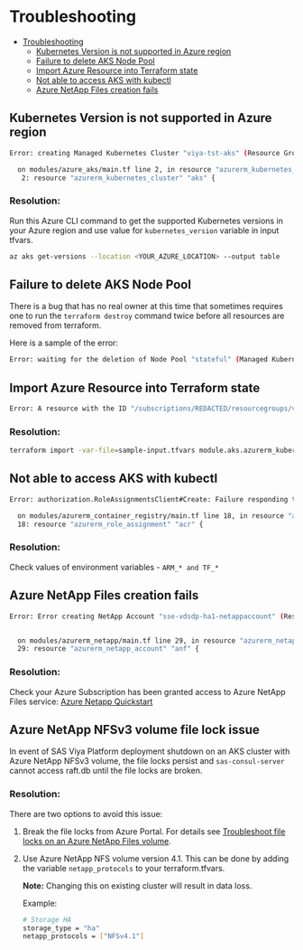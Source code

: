 # Troubleshooting

- [Troubleshooting](#troubleshooting)
  - [Kubernetes Version is not supported in Azure region](#kubernetes-version-is-not-supported-in-azure-region)
  - [Failure to delete AKS Node Pool](#failure-to-delete-aks-node-pool)
  - [Import Azure Resource into Terraform state](#import-azure-resource-into-terraform-state)
  - [Not able to access AKS with kubectl](#not-able-to-access-aks-with-kubectl)
  - [Azure NetApp Files creation fails](#azure-netapp-files-creation-fails)

##  Kubernetes Version is not supported in Azure region
```bash
Error: creating Managed Kubernetes Cluster "viya-tst-aks" (Resource Group "viya-tst-rg"): containerservice.ManagedClustersClient#CreateOrUpdate: Failure sending request: StatusCode=0 -- Original Error: Code="AgentPoolK8sVersionNotSupported" Message="Version 1.18.14 is not supported in this region. Please use [az aks get-versions] command to get the supported version list in this region. For more information, please check https://aka.ms/supported-version-list"

  on modules/azure_aks/main.tf line 2, in resource "azurerm_kubernetes_cluster" "aks":
   2: resource "azurerm_kubernetes_cluster" "aks" {
```
### Resolution:
Run this Azure CLI command to get the supported Kubernetes versions in your Azure region and use value for `kubernetes_version` variable in input tfvars.
```bash
az aks get-versions --location <YOUR_AZURE_LOCATION> --output table 
```

## Failure to delete AKS Node Pool

There is a bug that has no real owner at this time that sometimes requires one to run the `terraform destroy` command twice before all resources are removed from terraform.

Here is a sample of the error:

```bash
Error: waiting for the deletion of Node Pool "stateful" (Managed Kubernetes Cluster "viya-tst1-aks" / Resource Group "viya-tst1-rg"): Code="Canceled" Message="The operation was overriden and canceled by a later operation REDACTED."
```

## Import Azure Resource into Terraform state

```bash
Error: A resource with the ID "/subscriptions/REDACTED/resourcegroups/viya-tst-rg/providers/Microsoft.ContainerService/managedClusters/viya-tst-aks/agentPools/stateless" already exists - to be managed via Terraform this resource needs to be imported into the State. Please see the resource documentation for "azurerm_kubernetes_cluster_node_pool" for more information.
```

### Resolution:

```bash
terraform import -var-file=sample-input.tfvars module.aks.azurerm_kubernetes_cluster.aks '/subscription/REDACTED/../../'
```

## Not able to access AKS with kubectl

```bash
Error: authorization.RoleAssignmentsClient#Create: Failure responding to request: StatusCode=403 -- Original Error: autorest/azure: Service returned an error. Status=403 Code="AuthorizationFailed" Message="The client 'REDACTED' with object id 'REDACTED' does not have authorization to perform action 'Microsoft.Authorization/roleAssignments/write' over scope '/subscriptions/REDACTED/resourceGroups/viya-tst-rg/providers/Microsoft.ContainerRegistry/registries/viyatstacr/providers/Microsoft.Authorization/roleAssignments/REDACTED' or the scope is invalid. If access was recently granted, please refresh your credentials."

  on modules/azurerm_container_registry/main.tf line 18, in resource "azurerm_role_assignment" "acr":
  18: resource "azurerm_role_assignment" "acr" {
```

### Resolution:
Check values of environment variables - `ARM_* and TF_*`

## Azure NetApp Files creation fails

```bash
Error: Error creating NetApp Account "sse-vdsdp-ha1-netappaccount" (Resource Group "sse-vdsdp-ha1-rg"): netappre sending request: StatusCode=404 -- Original Error: Code="InvalidResourceType" Message="The resource type cocrosoft.NetApp' for api version '2019-10-01'."


  on modules/azurerm_netapp/main.tf line 29, in resource "azurerm_netapp_account" "anf":
  29: resource "azurerm_netapp_account" "anf" {
 ```

 ### Resolution:
 Check your Azure Subscription has been granted access to Azure NetApp Files service: [Azure Netapp Quickstart](https://docs.microsoft.com/en-us/azure/azure-netapp-files/azure-netapp-files-quickstart-set-up-account-create-volumes?tabs=azure-portal#before-you-begin)


## Azure NetApp NFSv3 volume file lock issue
In event of SAS Viya Platform deployment shutdown on an AKS cluster with Azure NetApp NFSv3 volume, the file locks persist and `sas-consul-server` cannot access raft.db until the file locks are broken. 

### Resolution:
There are two options to avoid this issue:

1. Break the file locks from Azure Portal. For details see [Troubleshoot file locks on an Azure NetApp Files volume](https://learn.microsoft.com/en-us/azure/azure-netapp-files/troubleshoot-file-locks).

2. Use Azure NetApp NFS volume version 4.1. This can be done by adding the variable `netapp_protocols` to your terraform.tfvars.

   **Note:** Changing this on existing cluster will result in data loss.
   
   Example:
   ```bash
   # Storage HA
   storage_type = "ha"
   netapp_protocols = ["NFSv4.1"]
   ``` 
